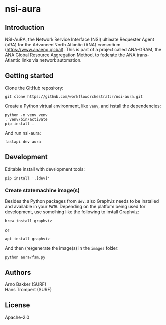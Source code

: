 # nsi-aura

## Introduction
NSI-AuRA, the Network Service Interface (NSI) ultimate Requester Agent (uRA) for the Advanced
North Atlantic (ANA) consortium (https://www.anaeng.global). This is part of a project called
ANA-GRAM, the ANA Global Resource Aggregation Method, to federate the ANA trans-Atlantic links 
via network automation. 


## Getting started

Clone the GitHub repository:

```shell
git clone https://github.com/workfloworchestrator/nsi-aura.git
```

Create a Python virtual environment, like `venv`, and install the dependencies:

```shell
python -m venv venv
. venv/bin/activate
pip install .
```

And run nsi-aura:

```shell
fastapi dev aura
```

## Development

Editable install with development tools:

```shell
pip install '.[dev]'
```

### Create statemachine image(s)

Besides the Python packages from `dev`, also Graphviz needs to be installed and available
in your `PATH`. Depending on the platform being used for development, use something like the following
to install Graphviz:

```shell
brew install graphviz
```

or

```shell
apt install graphviz
```

And then (re)generate the image(s) in the `images` folder:

```shell
python aura/fsm.py
```

## Authors
Arno Bakker (SURF)  
Hans Trompert (SURF)

## License
Apache-2.0

<!--
## TODO

## Name
Choose a self-explaining name for your project.

## Description
Let people know what your project can do specifically. Provide context and add a link to any reference visitors might be unfamiliar with. A list of Features or a Background subsection can also be added here. If there are alternatives to your project, this is a good place to list differentiating factors.

## Badges
On some READMEs, you may see small images that convey metadata, such as whether or not all the tests are passing for the project. You can use Shields to add some to your README. Many services also have instructions for adding a badge.

## Visuals
Depending on what you are making, it can be a good idea to include screenshots or even a video (you'll frequently see GIFs rather than actual videos). Tools like ttygif can help, but check out Asciinema for a more sophisticated method.

## Installation
Within a particular ecosystem, there may be a common way of installing things, such as using Yarn, NuGet, or Homebrew. However, consider the possibility that whoever is reading your README is a novice and would like more guidance. Listing specific steps helps remove ambiguity and gets people to using your project as quickly as possible. If it only runs in a specific context like a particular programming language version or operating system or has dependencies that have to be installed manually, also add a Requirements subsection.

## Usage
Use examples liberally, and show the expected output if you can. It's helpful to have inline the smallest example of usage that you can demonstrate, while providing links to more sophisticated examples if they are too long to reasonably include in the README.

## Support
Tell people where they can go to for help. It can be any combination of an issue tracker, a chat room, an email address, etc.

## Roadmap
If you have ideas for releases in the future, it is a good idea to list them in the README.

## Contributing
State if you are open to contributions and what your requirements are for accepting them.

For people who want to make changes to your project, it's helpful to have some documentation on how to get started. Perhaps there is a script that they should run or some environment variables that they need to set. Make these steps explicit. These instructions could also be useful to your future self.

You can also document commands to lint the code or run tests. These steps help to ensure high code quality and reduce the likelihood that the changes inadvertently break something. Having instructions for running tests is especially helpful if it requires external setup, such as starting a Selenium server for testing in a browser.

## Authors and acknowledgment
Show your appreciation to those who have contributed to the project.

## License
For open source projects, say how it is licensed.

## Project status
If you have run out of energy or time for your project, put a note at the top of the README saying that development has slowed down or stopped completely. Someone may choose to fork your project or volunteer to step in as a maintainer or owner, allowing your project to keep going. You can also make an explicit request for maintainers.
-->